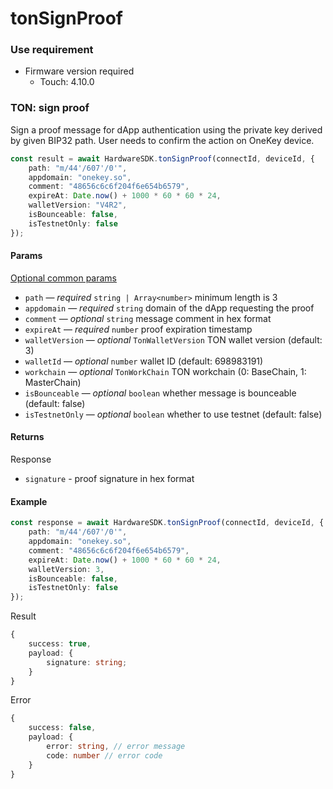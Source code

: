 # tonSignProof

### Use requirement

* Firmware version required
  * Touch: 4.10.0

### TON: sign proof

Sign a proof message for dApp authentication using the private key derived by given BIP32 path. User needs to confirm the action on OneKey device.

```typescript
const result = await HardwareSDK.tonSignProof(connectId, deviceId, {
    path: "m/44'/607'/0'",
    appdomain: "onekey.so",
    comment: "48656c6c6f204f6e654b6579",
    expireAt: Date.now() + 1000 * 60 * 60 * 24,
    walletVersion: "V4R2",
    isBounceable: false,
    isTestnetOnly: false
});
```

#### Params

[Optional common params](../../../hardware-sdk/api-reference/common-params.md)

* `path` — _required_ `string | Array<number>` minimum length is 3
* `appdomain` — _required_ `string` domain of the dApp requesting the proof
* `comment` — _optional_ `string` message comment in hex format
* `expireAt` — _required_ `number` proof expiration timestamp
* `walletVersion` — _optional_ `TonWalletVersion` TON wallet version (default: 3)
* `walletId` — _optional_ `number` wallet ID (default: 698983191)
* `workchain` — _optional_ `TonWorkChain` TON workchain (0: BaseChain, 1: MasterChain)
* `isBounceable` — _optional_ `boolean` whether message is bounceable (default: false)
* `isTestnetOnly` — _optional_ `boolean` whether to use testnet (default: false)

#### Returns

Response

* `signature` - proof signature in hex format

#### Example

```typescript
const response = await HardwareSDK.tonSignProof(connectId, deviceId, {
    path: "m/44'/607'/0'",
    appdomain: "onekey.so",
    comment: "48656c6c6f204f6e654b6579",
    expireAt: Date.now() + 1000 * 60 * 60 * 24,
    walletVersion: 3,
    isBounceable: false,
    isTestnetOnly: false
});
```

Result

```typescript
{
    success: true,
    payload: {
        signature: string;
    }
}
```

Error

```typescript
{
    success: false,
    payload: {
        error: string, // error message
        code: number // error code
    }
}
```
